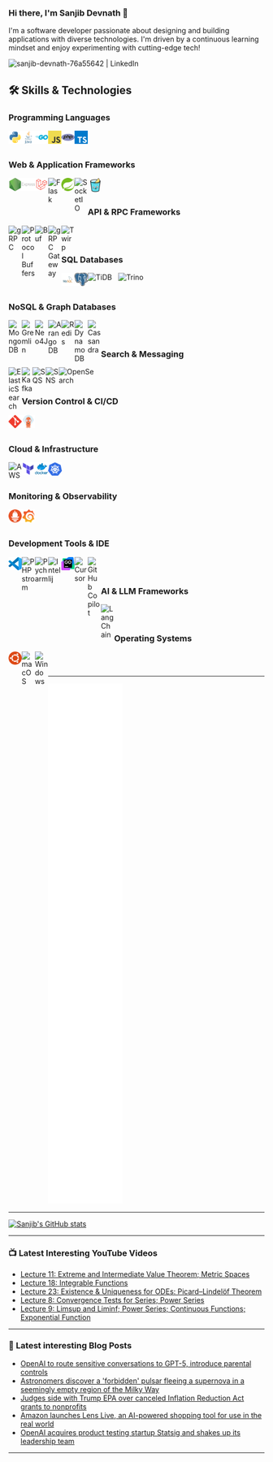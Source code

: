 ### Hi there, I'm Sanjib Devnath 👋

I'm a software developer passionate about designing and building applications with diverse technologies. I'm driven by a continuous learning mindset and enjoy experimenting with cutting-edge tech!

[<img align="left" alt="sanjib-devnath-76a55642 | LinkedIn" title="sanjib-devnath-76a55642 | LinkedIn" src="https://img.shields.io/badge/-Sanjib-informational?style=plastic&logo=linkedin&color=0A66C2" />][linkedin]

<br />

## 🛠️ Skills & Technologies

### Programming Languages
[<img align="left" title="python" alt="Python" width="26px" src="https://raw.githubusercontent.com/github/explore/80688e429a7d4ef2fca1e82350fe8e3517d3494d/topics/python/python.png" />][python]
[<img align="left" title="java" alt="Java" width="26px" src="https://raw.githubusercontent.com/github/explore/80688e429a7d4ef2fca1e82350fe8e3517d3494d/topics/java/java.png" />][java]
[<img align="left" title="golang" alt="GoLang" width="26px" src="https://raw.githubusercontent.com/devicons/devicon/master/icons/go/go-original-wordmark.svg" />][golang]
[<img align="left" title="javascript" alt="JavaScript" width="26px" src="https://raw.githubusercontent.com/github/explore/80688e429a7d4ef2fca1e82350fe8e3517d3494d/topics/javascript/javascript.png" />][javascript]
[<img align="left" title="php" alt="PHP" width="26px" src="https://raw.githubusercontent.com/github/explore/ccc16358ac4530c6a69b1b80c7223cd2744dea83/topics/php/php.png" />][php]
[<img align="left" title="type script" alt="TypScript" width="26px" src="https://raw.githubusercontent.com/github/explore/80688e429a7d4ef2fca1e82350fe8e3517d3494d/topics/typescript/typescript.png" />][typescript]

<br />
<br />

### Web & Application Frameworks
[<img align="left" title="nodejs" alt="Node.js" width="26px" src="https://raw.githubusercontent.com/github/explore/80688e429a7d4ef2fca1e82350fe8e3517d3494d/topics/nodejs/nodejs.png" />][nodejs]
[<img align="left" title="expressJS" alt="Express" width="26px" src="https://raw.githubusercontent.com/github/explore/80688e429a7d4ef2fca1e82350fe8e3517d3494d/topics/express/express.png" />][express]
[<img align="left" title="laravel" alt="Laravel" width="26px" src="https://raw.githubusercontent.com/github/explore/56a826d05cf762b2b50ecbe7d492a839b04f3fbf/topics/laravel/laravel.png" />][laravel]
[<img align="left" title="flask" alt="Flask" width="26px" src="https://img.icons8.com/?size=100&id=MHcMYTljfKOr&format=png&color=FFFFFF" />][flask]
[<img align="left" title="spring" alt="Spring" width="26px" src="https://raw.githubusercontent.com/devicons/devicon/master/icons/spring/spring-original.svg" />][spring]
[<img align="left" title="socket io" alt="SocketIO" width="26px" src="./assets/socket-io.svg" />][socketio]
[<img align="left" title="gin" alt="Gin" width="20px" src="https://raw.githubusercontent.com/gin-gonic/logo/master/color.png" style="padding-left: 5px;" />][gin]

<br />
<br />

### API & RPC Frameworks
[<img align="left" title="grpc" alt="gRPC" width="26px" src="https://grpc.io/img/logos/grpc-icon-color.png" />][grpc]
[<img align="left" title="protobuf" alt="Protocol Buffers" width="26px" src="./assets/protobuf-svgrepo-com.svg" />][protobuf]
[<img align="left" title="buf" alt="Buf" width="26px" src="./assets/buf-icon.svg" />][buf]
[<img align="left" title="grpc-gateway" alt="gRPC Gateway" width="26px" src="./assets/grpc-gateway-icon.svg" />][grpc-gateway]
[<img align="left" title="twirp" alt="Twirp" width="26px" src="./assets/twirp-icon.svg" />][twirp]

<br />
<br />

### SQL Databases
[<img align="left" title="mysql" alt="MySQL" width="26px" src="https://raw.githubusercontent.com/github/explore/80688e429a7d4ef2fca1e82350fe8e3517d3494d/topics/mysql/mysql.png" />][mysql]
[<img align="left" title="postgress" alt="Postgress" width="26px" src="https://raw.githubusercontent.com/github/explore/80688e429a7d4ef2fca1e82350fe8e3517d3494d/topics/postgresql/postgresql.png" />][plsql]
[<img align="left" title="tidb" alt="TiDB" width="60px" src="./assets/tidb.svg" />][tidb]
[<img align="left" title="trino" alt="Trino" width="60px" src="https://trino.io/assets/trino-og.png" />][trino]

<br />
<br />

### NoSQL & Graph Databases
[<img align="left" title="mongodb" alt="MongoDB" width="26px" src="https://cdn.iconscout.com/icon/free/png-256/mongodb-3-1175138.png" />][mongodb]
[<img align="left" title="gremlin" alt="Gremlin" width="26px" src="https://tinkerpop.apache.org/docs/3.5.1/images/gremlin-standing.png" />][gremlin]
[<img align="left" title="neo4j" alt="Neo4J" width="26px" src="https://www.iotone.com/files/vendor/logo_Neo4j.jpg" />][neo4j]
[<img align="left" title="arangodb" alt="ArangoDB" width="26px" src="./assets/logos--arangodb-icon.png" />][arangodb]
[<img align="left" title="redis" alt="Redis" width="26px" src="https://cdn4.iconfinder.com/data/icons/redis-2/1451/Untitled-2-512.png" />][redis]
[<img align="left" title="dynamodb" alt="DynamoDB" width="26px" src="https://cdn.worldvectorlogo.com/logos/aws-dynamodb.svg" />][dynamodb]
[<img align="left" title="cassandra" alt="Cassandra" width="26px" src="https://upload.wikimedia.org/wikipedia/commons/thumb/5/5e/Cassandra_logo.svg/1200px-Cassandra_logo.svg.png" />][cassandra]

<br />
<br />

### Search & Messaging
[<img align="left" title="elasticsearch" alt="ElasticSearch" width="26px" src="https://cdn.freebiesupply.com/logos/large/2x/elasticsearch-logo-png-transparent.png" />][elasticsearch]
[<img align="left" title="kafka" alt="Kafka" width="21px" src="https://www.pinclipart.com/picdir/middle/573-5739191_kafka-stream-icon-clipart.png" />][kafka]
[<img align="left" title="sqs" alt="SQS" width="26px" src="./assets/Simple Queue Service.png" />][sqs]
[<img align="left" title="sns" alt="SNS" width="26px" src="./assets/aws-sns.svg" />][sns]
[<img align="left" title="opensearch" alt="OpenSearch" width="70px" src="https://opensearch.org/assets/brand/SVG/Logo/opensearch_logo_default.svg" />][opensearch]

<br />
<br />

### Version Control & CI/CD
[<img align="left" title="git" alt="Git" width="26px" src="https://raw.githubusercontent.com/github/explore/80688e429a7d4ef2fca1e82350fe8e3517d3494d/topics/git/git.png" />][git]
[<img align="left" title="Argo CD" alt="Argo CD" width="26px" src="https://raw.githubusercontent.com/devicons/devicon/master/icons/argocd/argocd-original.svg" />][argocd]

<br />
<br />

### Cloud & Infrastructure
[<img align="left" title="aws" alt="AWS" width="26px" src="https://cdn.icon-icons.com/icons2/2407/PNG/512/aws_icon_146074.png" />][aws]
[<img align="left" title="terraform" alt="Terraform" width="26px" src="https://raw.githubusercontent.com/devicons/devicon/master/icons/terraform/terraform-original.svg" />][terraform]
[<img align="left" title="docker" alt="Docker" width="26px" src="https://raw.githubusercontent.com/github/explore/80688e429a7d4ef2fca1e82350fe8e3517d3494d/topics/docker/docker.png" />][docker]
[<img align="left" title="kubernetes" alt="Kubernetes" width="27px" src="https://raw.githubusercontent.com/github/explore/80688e429a7d4ef2fca1e82350fe8e3517d3494d/topics/kubernetes/kubernetes.png" />][kubernetes]

<br />
<br />

### Monitoring & Observability
[<img align="left" title="Prometheus" alt="Prometheus" width="26px" src="https://raw.githubusercontent.com/devicons/devicon/master/icons/prometheus/prometheus-original.svg" />][prometheus]
[<img align="left" title="Grafana" alt="Grafana" width="26px" src="https://raw.githubusercontent.com/devicons/devicon/master/icons/grafana/grafana-original.svg" />][grafana]

<br />
<br />

### Development Tools & IDE
[<img align="left" title="vscode" alt="Visual Studio Code" width="26px" src="https://raw.githubusercontent.com/github/explore/80688e429a7d4ef2fca1e82350fe8e3517d3494d/topics/visual-studio-code/visual-studio-code.png" />][vscode]
[<img align="left" title="phpstrom" alt="PHPstrom" width="26px" src="https://logonoid.com/images/phpstorm-logo.png" />][phpstrom]
[<img align="left" title="pycharm" alt="Pycharm" width="26px" src="https://logonoid.com/images/pycharm-logo.png" />][pycharm]
[<img align="left" title="intellij" alt="Intellij" width="26px" src="https://logonoid.com/images/thumbs/intellij-idea-logo.png" />][intellij]
[<img align="left" title="goland" alt="GoLand" width="26px" src="https://raw.githubusercontent.com/devicons/devicon/master/icons/goland/goland-original.svg" />][goland]
[<img align="left" title="Cursor" alt="Cursor" width="26px" src="https://img.icons8.com/?size=100&id=DiGZkjCzyZXn&format=png&color=000000" />][cursor]
[<img align="left" title="GitHub Copilot" alt="GitHub Copilot" width="26px" src="https://github.githubassets.com/images/modules/site/copilot/copilot.png" />][copilot]

<br />
<br />

### AI & LLM Frameworks
[<img align="left" title="LangChain" alt="LangChain" width="26px" src="https://cdn.simpleicons.org/langchain/FFFFFF" />][langchain]

<br />
<br />

### Operating Systems
[<img align="left" title="ubuntu" alt="Ubuntu" width="26px" src="https://raw.githubusercontent.com/github/explore/80688e429a7d4ef2fca1e82350fe8e3517d3494d/topics/ubuntu/ubuntu.png" />][ubuntu]
[<img align="left" title="macos" alt="macOS" width="26px" src="./assets/mac-os.png" />][macos]
[<img align="left" title="windows" alt="Windows" width="26px" src="https://upload.wikimedia.org/wikipedia/commons/thumb/5/5f/Windows_logo_-_2012.svg/1200px-Windows_logo_-_2012.svg.png" />][windows]

<br />
<br />

---

![Metrics](/github-metrics.svg)

---

[![Sanjib's GitHub stats](https://github-readme-stats.vercel.app/api?username=sanjibdevnathlabs)](https://github.com/sanjibdevnathlabs)

---

### 📺 Latest Interesting YouTube Videos

<!-- YOUTUBE:START -->
- [Lecture 11: Extreme and Intermediate Value Theorem; Metric Spaces](https://www.youtube.com/watch?v=bhBQbi9sWFA)
- [Lecture 18: Integrable Functions](https://www.youtube.com/watch?v=9rG-bs0TFQ8)
- [Lecture 23: Existence &amp; Uniqueness for ODEs: Picard–Lindelöf Theorem](https://www.youtube.com/watch?v=fsbVJxOhRcU)
- [Lecture 8: Convergence Tests for Series; Power Series](https://www.youtube.com/watch?v=lEMeyFq4-zQ)
- [Lecture 9: Limsup and Liminf; Power Series; Continuous Functions; Exponential Function](https://www.youtube.com/watch?v=MjRb8R33Ucc)
<!-- YOUTUBE:END -->

---

### 📕 Latest interesting Blog Posts

<!-- BLOG-POST-LIST:START -->
- [OpenAI to route sensitive conversations to GPT-5, introduce parental controls](https://techcrunch.com/2025/09/02/openai-to-route-sensitive-conversations-to-gpt-5-introduce-parental-controls/)
- [Astronomers discover a &#39;forbidden&#39; pulsar fleeing a supernova in a seemingly empty region of the Milky Way](https://www.space.com/astronomy/astronomers-discover-a-forbidden-pulsar-fleeing-a-supernova-in-a-seemingly-empty-region-of-the-milky-way)
- [Judges side with Trump EPA over canceled Inflation Reduction Act grants to nonprofits](https://techcrunch.com/2025/09/02/judges-side-with-trump-epa-over-canceled-inflation-reduction-act-grants-to-nonprofits/)
- [Amazon launches Lens Live, an AI-powered shopping tool for use in the real world](https://techcrunch.com/2025/09/02/amazon-launches-lens-live-an-ai-powered-shopping-tool-for-use-in-the-real-world/)
- [OpenAI acquires product testing startup Statsig and shakes up its leadership team](https://techcrunch.com/2025/09/02/openai-acquires-product-testing-startup-statsig-and-shakes-up-its-leadership-team/)
<!-- BLOG-POST-LIST:END -->

---

[linkedin]: https://linkedin.com/in/sanjib-devnath-76a55642
[vscode]: https://code.visualstudio.com/
[javascript]: https://www.w3schools.com/js/DEFAULT.asp
[nodejs]: https://nodejs.org/en/
[mongodb]: https://www.mongodb.com/
[gremlin]: https://tinkerpop.apache.org/
[java]: https://www.java.com/en/
[php]: https://www.php.net/
[golang]: https://go.dev/
[typescript]: https://www.typescriptlang.org/
[mysql]: https://www.mysql.com/
[neo4j]: https://neo4j.com/
[arangodb]: https://www.arangodb.com/
[ubuntu]: https://ubuntu.com/
[phpstrom]: https://www.jetbrains.com/phpstorm/
[intellij]: https://www.jetbrains.com/idea/
[pycharm]: https://www.jetbrains.com/pycharm/
[goland]: https://www.jetbrains.com/go/
[kubernetes]: https://kubernetes.io/
[terraform]: https://www.terraform.io/
[laravel]: https://laravel.com/
[express]: https://expressjs.com/
[flask]: https://flask.palletsprojects.com/en/2.0.x/
[python]: https://www.python.org/
[spring]: https://spring.io/projects/spring-boot
[redis]: https://redis.io/
[docker]: https://www.docker.com/
[aws]: https://aws.amazon.com/
[socketIO]: https://socket.io/
[kafka]: https://kafka.apache.org/
[plsql]: https://www.postgresql.org/
[git]: https://git-scm.com/
[elasticsearch]: https://www.elastic.co/elasticsearch/
[kibana]: https://www.elastic.co/kibana/

[langchain]: https://www.langchain.com/
[prometheus]: https://prometheus.io/
[grafana]: https://grafana.com/
[argocd]: https://argo-cd.readthedocs.io/
[cursor]: https://cursor.sh/
[copilot]: https://github.com/features/copilot
[gin]: https://gin-gonic.com/
[grpc]: https://grpc.io/
[protobuf]: https://developers.google.com/protocol-buffers
[buf]: https://buf.build/
[grpc-gateway]: https://github.com/grpc-ecosystem/grpc-gateway
[twirp]: https://github.com/twitchtv/twirp
[tidb]: https://pingcap.com/tidb/
[trino]: https://trino.io/
[dynamodb]: https://aws.amazon.com/dynamodb/
[cassandra]: https://cassandra.apache.org/
[sqs]: https://aws.amazon.com/sqs/
[sns]: https://aws.amazon.com/sns/
[opensearch]: https://opensearch.org/
[macos]: https://www.apple.com/macos/
[windows]: https://www.microsoft.com/windows/
